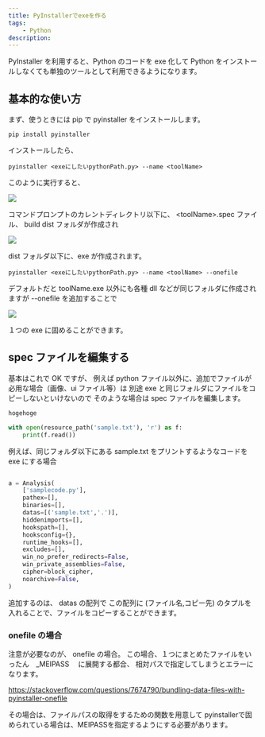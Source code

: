 ```yaml
---
title: PyInstallerでexeを作る
tags:
    - Python
description:
---
```


PyInstaller を利用すると、Python のコードを exe 化して
Python をインストールしなくても単独のツールとして利用できるようになります。

## 基本的な使い方

まず、使うときには pip で pyinstaller をインストールします。

```
pip install pyinstaller
```

インストールしたら、

```
pyinstaller <exeにしたいpythonPath.py> --name <toolName>
```

このように実行すると、

![](https://gyazo.com/f2ec06b080287cd660ae504132e091f1.png)

コマンドプロンプトのカレントディレクトリ以下に、 \<toolName\>.spec ファイル、 build dist フォルダが作成され

![](https://gyazo.com/b087ce5d0a62f7e57545aab9f606465b.png)

dist フォルダ以下に、exe が作成されます。

```
pyinstaller <exeにしたいpythonPath.py> --name <toolName> --onefile
```

デフォルトだと toolName.exe 以外にも各種 dll などが同じフォルダに作成されますが
--onefile を追加することで

![](https://gyazo.com/c74ad46e25b97b6ad16f58a4009d59f6.png)

１つの exe に固めることができます。

## spec ファイルを編集する

基本はこれで OK ですが、
例えば python ファイル以外に、追加でファイルが必用な場合（画像、ui ファイル等）は
別途 exe と同じフォルダにファイルをコピーしないといけないので
そのような場合は spec ファイルを編集します。

```txt title="sample.txt"
hogehoge
```

```python title="samplecode.py"
with open(resource_path('sample.txt'), 'r') as f:
    print(f.read())
```

例えば、同じフォルダ以下にある sample.txt をプリントするようなコードを exe にする場合

```python

a = Analysis(
    ['samplecode.py'],
    pathex=[],
    binaries=[],
    datas=[('sample.txt','.')],
    hiddenimports=[],
    hookspath=[],
    hooksconfig={},
    runtime_hooks=[],
    excludes=[],
    win_no_prefer_redirects=False,
    win_private_assemblies=False,
    cipher=block_cipher,
    noarchive=False,
)
```

追加するのは、 datas の配列で
この配列に (ファイル名,コピー先) のタプルを入れることで、ファイルをコピーすることができます。

### onefile の場合

注意が必要なのが、 onefile の場合。
この場合、１つにまとめたファイルをいったん　\_MEIPASS 　に展開する都合、
相対パスで指定してしまうとエラーになります。

https://stackoverflow.com/questions/7674790/bundling-data-files-with-pyinstaller-onefile

その場合は、ファイルパスの取得をするための関数を用意して
pyinstallerで固められている場合は、MEIPASSを指定するようにする必要があります。
